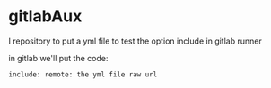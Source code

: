 # gitlabAux
I repository to put a yml file to test the option include in gitlab runner

in gitlab we'll put the code:

``
include:
  remote: the yml file raw url 
``
